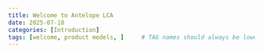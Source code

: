 ```yaml
---
title: Welcome to Antelope LCA
date: 2025-07-18 
categories: [Introduction]
tags: [welcome, product models, ]     # TAG names should always be lowercase
---
```

